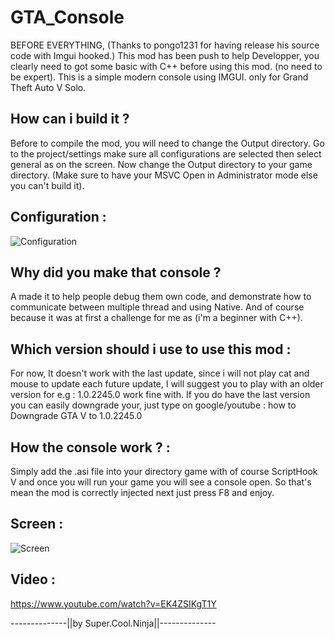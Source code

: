 # GTA_Console
BEFORE EVERYTHING, (Thanks to pongo1231 for having release his source code with Imgui hooked.)
This mod has been push to help Developper, you clearly need to got some basic with C++ before using this mod. (no need to be expert).
This is a simple modern console using IMGUI.
only for Grand Theft Auto V Solo.

## How can i build it ? 
Before to compile the mod, you will need to change the Output directory.
Go to the project/settings make sure all configurations are selected then select general as on the screen.
Now change the Output directory to your game directory. (Make sure to have your MSVC Open in Administrator mode else you can't build it).

## Configuration : 
![Configuration](https://cdn.discordapp.com/attachments/869316172384960552/925150831114870824/unknown.png)



## Why did you make that console ?
A made it to help people debug them own code, and demonstrate how to communicate between multiple thread and using Native.
And of course because it was at first a challenge for me as (i'm a beginner with C++).


## Which version should i use to use this mod :
For now, It doesn't work with the last update, since i will not play cat and mouse to update each future update,
I will suggest you to play with an older version for e.g : 1.0.2245.0 work fine with.
If you do have the last version you can easily downgrade your, just type on google/youtube : how to Downgrade GTA V to 1.0.2245.0



## How the console work ? :
Simply add the .asi file into your directory game with of course ScriptHook V and once you will run your game you will see a console open.
So that's mean the mod is correctly injected next just press F8 and enjoy.

## Screen :
![Screen](https://cdn.discordapp.com/attachments/869316172384960552/925147702709325905/unknown.png)


## Video : 
https://www.youtube.com/watch?v=EK4ZSIKgT1Y


--------------||by Super.Cool.Ninja||--------------

